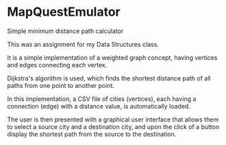 MapQuestEmulator
================

Simple minimum distance path calculator




This was an assignment for my Data Structures class.

It is a simple implementation of a weighted graph concept, having vertices and edges connecting each vertex.

Dijkstra's algorithm is used, which finds the shortest distance path of all paths from one point to another point.

In this implementation, a CSV file of cities (vertices), each having a connection (edge) with a distance value,
is automatically loaded.  

The user is then presented with a graphical user interface that allows them to select a source
city and a destination city, and upon the click of a button display the shortest path from the source to the 
destination.
